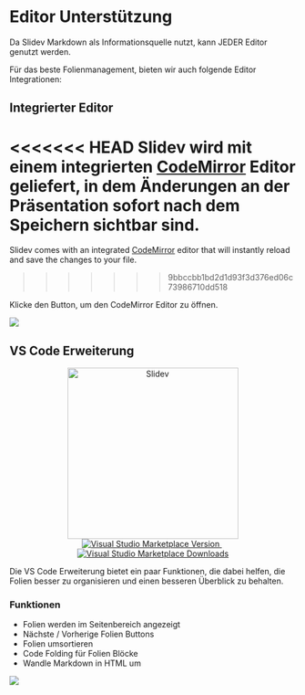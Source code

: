# Editor Unterstützung

Da Slidev Markdown als Informationsquelle nutzt, kann JEDER Editor genutzt werden.

Für das beste Folienmanagement, bieten wir auch folgende Editor Integrationen:

## Integrierter Editor

<<<<<<< HEAD
Slidev wird mit einem integrierten [CodeMirror](https://codemirror.net/) Editor geliefert, in dem Änderungen an der Präsentation sofort nach dem Speichern sichtbar sind. 
=======
Slidev comes with an integrated [CodeMirror](https://codemirror.net/) editor that will instantly reload and save the changes to your file.
>>>>>>> 9bbccbb1bd2d1d93f3d376ed06c73986710dd518

Klicke den <carbon-edit class="inline-icon-btn"/> Button, um den CodeMirror Editor zu öffnen.

![](/screenshots/integrated-editor.png)

## VS Code Erweiterung

<p align="center">
    <a href="https://github.com/slidevjs/slidev" target="_blank">
        <img src="https://cdn.jsdelivr.net/gh/slidevjs/slidev/assets/logo-for-vscode.png" alt="Slidev" width="300"/>
    </a>
    <br>
    <a href="https://marketplace.visualstudio.com/items?itemName=antfu.slidev" target="__blank">
        <img src="https://img.shields.io/visual-studio-marketplace/v/antfu.slidev.svg?color=4EC5D4&amp;label=VS%20Code%20Marketplace&logo=visual-studio-code" alt="Visual Studio Marketplace Version" />
    </a>
    &nbsp;
    <a href="https://marketplace.visualstudio.com/items?itemName=antfu.slidev" target="__blank">
        <img src="https://img.shields.io/visual-studio-marketplace/d/antfu.slidev.svg?color=2B90B6" alt="Visual Studio Marketplace Downloads" />
    </a>
</p>

Die VS Code Erweiterung bietet ein paar Funktionen, die dabei helfen, die Folien besser zu organisieren und einen besseren Überblick zu behalten.

### Funktionen

- Folien werden im Seitenbereich angezeigt
- Nächste / Vorherige Folien Buttons
- Folien umsortieren
- Code Folding für Folien Blöcke
- Wandle Markdown in HTML um

![](https://user-images.githubusercontent.com/11247099/116809994-cc2caa00-ab73-11eb-879f-60585747c3c9.png)

<TheTweet id="1395333405345148930" />
